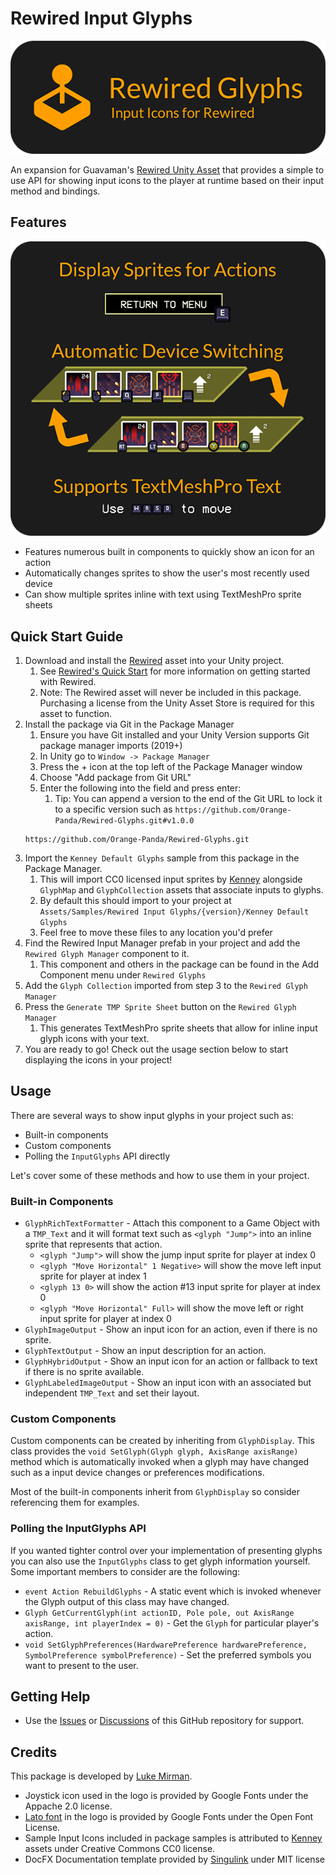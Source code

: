 # Rewired Input Glyphs

![Rewired Input Glyphs Logo](.github/images/Rewired-Glyphs%20Readme%20Logo.png)

An expansion for Guavaman's [Rewired Unity Asset](https://assetstore.unity.com/packages/tools/utilities/rewired-21676) that provides a simple to use API for showing input icons to the player at runtime based on their input method and bindings.

## Features

![Features](.github/images/Rewired-Glyphs%20Readme%20Features.png)

- Features numerous built in components to quickly show an icon for an action
- Automatically changes sprites to show the user's most recently used device
- Can show multiple sprites inline with text using TextMeshPro sprite sheets

## Quick Start Guide

1. Download and install the [Rewired](https://assetstore.unity.com/packages/tools/utilities/rewired-21676) asset into your Unity project.
   1. See [Rewired's Quick Start](https://guavaman.com/projects/rewired/docs/QuickStart.html) for more information on getting started with Rewired.
   2. Note: The Rewired asset will never be included in this package. Purchasing a license from the Unity Asset Store is required for this asset to function.
2. Install the package via Git in the Package Manager
	1. Ensure you have Git installed and your Unity Version supports Git package manager imports (2019+)
	2. In Unity go to `Window -> Package Manager`
	3. Press the + icon at the top left of the Package Manager window
	4. Choose "Add package from Git URL"
	5. Enter the following into the field and press enter: 
       1. Tip: You can append a version to the end of the Git URL to lock it to a specific version such as `https://github.com/Orange-Panda/Rewired-Glyphs.git#v1.0.0`
	```
	https://github.com/Orange-Panda/Rewired-Glyphs.git
	```
3. Import the `Kenney Default Glyphs` sample from this package in the Package Manager.
   1. This will import CC0 licensed input sprites by [Kenney](https://kenney.nl/assets/input-prompts-pixel-16) alongside `GlyphMap` and `GlyphCollection` assets that associate inputs to glyphs. 
   2. By default this should import to your project at `Assets/Samples/Rewired Input Glyphs/{version}/Kenney Default Glyphs`
   3. Feel free to move these files to any location you'd prefer
4. Find the Rewired Input Manager prefab in your project and add the `Rewired Glyph Manager` component to it.
   1. This component and others in the package can be found in the Add Component menu under `Rewired Glyphs`
5. Add the `Glyph Collection` imported from step 3 to the `Rewired Glyph Manager`
6. Press the `Generate TMP Sprite Sheet` button on the `Rewired Glyph Manager`
   1. This generates TextMeshPro sprite sheets that allow for inline input glyph icons with your text.
7. You are ready to go! Check out the usage section below to start displaying the icons in your project!

## Usage

There are several ways to show input glyphs in your project such as:
- Built-in components
- Custom components
- Polling the `InputGlyphs` API directly

Let's cover some of these methods and how to use them in your project.

### Built-in Components

- `GlyphRichTextFormatter` - Attach this component to a Game Object with a `TMP_Text` and it will format text such as `<glyph "Jump">` into an inline sprite that represents that action.
	- `<glyph "Jump">` will show the jump input sprite for player at index 0
	- `<glyph "Move Horizontal" 1 Negative>` will show the move left input sprite for player at index 1
	- `<glyph 13 0>` will show the action #13 input sprite for player at index 0
    - `<glyph "Move Horizontal" Full>` will show the move left or right input sprite for player at index 0
- `GlyphImageOutput` - Show an input icon for an action, even if there is no sprite.
- `GlyphTextOutput` - Show an input description for an action.
- `GlyphHybridOutput` - Show an input icon for an action or fallback to text if there is no sprite available.
- `GlyphLabeledImageOutput` - Show an input icon with an associated but independent `TMP_Text` and set their layout.

### Custom Components

Custom components can be created by inheriting from `GlyphDisplay`.
This class provides the `void SetGlyph(Glyph glyph, AxisRange axisRange)` method which is automatically invoked when a glyph may have changed such as a input device changes or preferences modifications.

Most of the built-in components inherit from `GlyphDisplay` so consider referencing them for examples.

### Polling the InputGlyphs API

If you wanted tighter control over your implementation of presenting glyphs you can also use the `InputGlyphs` class to get glyph information yourself.
Some important members to consider are the following:

- `event Action RebuildGlyphs` - A static event which is invoked whenever the Glyph output of this class may have changed.
- `Glyph GetCurrentGlyph(int actionID, Pole pole, out AxisRange axisRange, int playerIndex = 0)` - Get the `Glyph` for particular player's action.
- `void SetGlyphPreferences(HardwarePreference hardwarePreference, SymbolPreference symbolPreference)` - Set the preferred symbols you want to present to the user.

## Getting Help

- Use the [Issues](https://github.com/Orange-Panda/Rewired-Glyphs/issues) or [Discussions](https://github.com/Orange-Panda/Rewired-Glyphs/discussions) of this GitHub repository for support.

## Credits

This package is developed by [Luke Mirman](https://lukemirman.com/).

- Joystick icon used in the logo is provided by Google Fonts under the Appache 2.0 license.
- [Lato font](https://fonts.google.com/specimen/Lato/about) in the logo is provided by Google Fonts under the Open Font License.
- Sample Input Icons included in package samples is attributed to [Kenney](https://kenney.nl/assets/input-prompts-pixel-16) assets under Creative Commons CC0 license.
- DocFX Documentation template provided by [Singulink](https://github.com/Singulink/SingulinkFX/) under MIT license